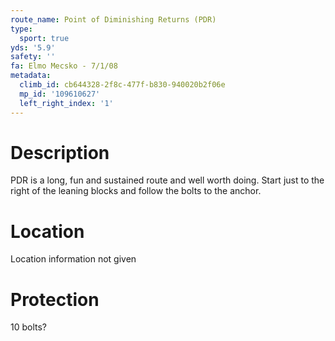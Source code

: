 ```yaml
---
route_name: Point of Diminishing Returns (PDR)
type:
  sport: true
yds: '5.9'
safety: ''
fa: Elmo Mecsko - 7/1/08
metadata:
  climb_id: cb644328-2f8c-477f-b830-940020b2f06e
  mp_id: '109610627'
  left_right_index: '1'
---
```

# Description
PDR is a long, fun and sustained route and well worth doing. Start just to the right of the leaning blocks and follow the bolts to the anchor.

# Location
Location information not given

# Protection
10 bolts?
